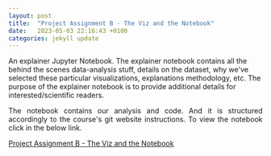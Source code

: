 ```yaml
---
layout: post
title:  "Project Assignment B - The Viz and the Notebook"
date:   2023-05-03 22:16:43 +0100
categories: jekyll update
---
```


<p>An explainer Jupyter Notebook. The explainer notebook contains all the behind the scenes data-analysis stuff, details on the dataset, why we've selected these particular visualizations, explanations methodology, etc. The purpose of the explainer notebook is to provide additional details for interested/scientific readers.</p>
<p style="text-align:justify">The notebook contains our analysis and code. And it is structured accordingly to the course's git website instructions. To view the notebook click in the below link.</p>
<a href="https://github.com/sifat-e-noor/Social_visualization/blob/bb9c297f71e820f52fce963278bd9283fec51715/Projects/Project-Assignment-B-The-Viz-and-the-Notebook-1.ipynb"> Project Assignment B - The Viz and the Notebook </a>

<!-- You’ll find this post in your `_posts` directory. Go ahead and edit it and re-build the site to see your changes. You can rebuild the site in many different ways, but the most common way is to run `jekyll serve`, which launches a web server and auto-regenerates your site when a file is updated.

Jekyll requires blog post files to be named according to the following format:

`YEAR-MONTH-DAY-title.MARKUP`

Where `YEAR` is a four-digit number, `MONTH` and `DAY` are both two-digit numbers, and `MARKUP` is the file extension representing the format used in the file. After that, include the necessary front matter. Take a look at the source for this post to get an idea about how it works.

Jekyll also offers powerful support for code snippets:

{% highlight ruby %}
def print_hi(name)
  puts "Hi, #{name}"
end
print_hi('Tom')
#=> prints 'Hi, Tom' to STDOUT.
{% endhighlight %}

Check out the [Jekyll docs][jekyll-docs] for more info on how to get the most out of Jekyll. File all bugs/feature requests at [Jekyll’s GitHub repo][jekyll-gh]. If you have questions, you can ask them on [Jekyll Talk][jekyll-talk].

[jekyll-docs]: https://jekyllrb.com/docs/home
[jekyll-gh]:   https://github.com/jekyll/jekyll
[jekyll-talk]: https://talk.jekyllrb.com/ -->
